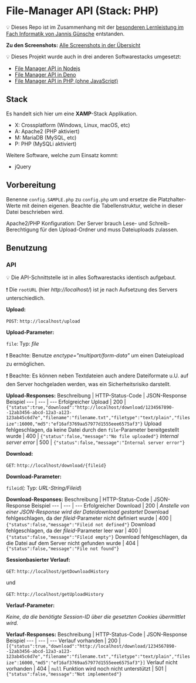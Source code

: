 # File-Manager API (Stack: PHP)

💡 Dieses Repo ist im Zusammenhang mit der [besonderen Lernleistung im Fach Informatik von Jannis Günsche](https://github.com/jgteam/bell--paper) entstanden.

**Zu den Screenshots:**
[Alle Screenshots in der Übersicht](docs/screenshots/overview.md)

💡 Dieses Projekt wurde auch in drei anderen Softwarestacks umgesetzt:
- [File Manager API in Nodejs](https://github.com/jgteam/bell--file-manager--nodejs)
- [File Manager API in Deno](https://github.com/jgteam/bell--file-manager--deno)
- [File Manager API in PHP (ohne JavaScript)](https://github.com/jgteam/bell--file-manager--php--nojs)

## Stack

Es handelt sich hier um eine **XAMP**-Stack Applikation.

- X: Crossplatform (Windows, Linux, macOS, etc)
- A: Apache2 (PHP aktiviert)
- M: MariaDB (MySQL, etc)
- P: PHP (MySQLi aktiviert)

Weitere Software, welche zum Einsatz kommt:

- jQuery

## Vorbereitung
Benenne `config.SAMPLE.php` zu `config.php` um und ersetze die Platzhalter-Werte mit deinen eigenen.
Beachte die Tabellenstruktur, welche in dieser Datei beschrieben wird.

Apache2/PHP Konfiguration: Der Server brauch Lese- und Schreib-Berechtigung für den Upload-Ordner und muss Dateiuploads zulassen.

## Benutzung

### API

💡 Die API-Schnittstelle ist in alles Softwarestacks identisch aufgebaut.

❗ Die `rootURL` (hier *http://localhost/*) ist je nach Aufsetzung des Servers unterschiedlich.

**Upload:**

```POST```: ```http://localhost/upload```

**Upload-Parameter:**

```file```: Typ: *file*

❗ Beachte: Benutze *enctype="multipart/form-data"* um einen Dateiupload zu ermöglichen.

❗ Beachte: Es können neben Textdateien auch andere Dateiformate u.U. auf den Server hochgeladen werden, was ein Sicherheitsrisiko darstellt.

**Upload-Responses:**
Beschreibung | HTTP-Status-Code | JSON-Response Beispiel
--- | --- | ---
Erfolgreicher Upload | 200 | `{"status":true,"download":"http://localhost/download/1234567890--12ab3456-abcd-12a3-a123-123ab45c6d7e","filename":"filename.txt","filetype":"text/plain","filesize":16000,"md5":"ef16af3769aa57977d1555eee6575af3"}`
Upload fehlgeschlagen, da keine Datei durch den `file`-Parameter bereitgestellt wurde | 400 | `{"status":false,"message":"No file uploaded"}`
*Internal server error* | 500 | `{"status":false,"message":"Internal server error"}`

**Download:**

```GET```: ```http://localhost/download/{fileid}```

**Download-Parameter:**

```fileid```(: Typ: *URL-String/Fileid*)

**Download-Responses:**
Beschreibung | HTTP-Status-Code | JSON-Response Beispiel
--- | --- | ---
Erfolgreicher Download | 200 | *Anstelle von einer JSON-Response wird der Dateidownload gestartet*
Download fehlgeschlagen, da der *fileid*-Parameter nicht definiert wurde | 400 | `{"status":false,"message":"Fileid not defined"}`
Download fehlgeschlagen, da der *fileid*-Parameter leer war | 400 | `{"status":false,"message":"Fileid empty"}`
Download fehlgeschlagen, da die Datei auf dem Server nicht gefunden wurde | 404 | `{"status":false,"message":"File not found"}`

**Sessionbasierter Verlauf:**

```GET```: ```http://localhost/getDownloadHistory```

und 

```GET```: ```http://localhost/getUploadHistory```

**Verlauf-Parameter:**

*Keine, da die benötigte Session-ID über die gesetzten Cookies übermittlet wird.*

**Verlauf-Responses:**
Beschreibung | HTTP-Status-Code | JSON-Response Beispiel
--- | --- | ---
Verlauf vorhanden | 200 | `[{"status":true,"download":"http://localhost/download/1234567890--12ab3456-abcd-12a3-a123-123ab45c6d7e","filename":"filename.txt","filetype":"text/plain","filesize":16000,"md5":"ef16af3769aa57977d1555eee6575af3"}]`
Verlauf nicht vorhanden | 404 | `null`
Funktion wird noch nicht unterstützt | 501 | `{"status":false,"message":"Not implemented"}`
